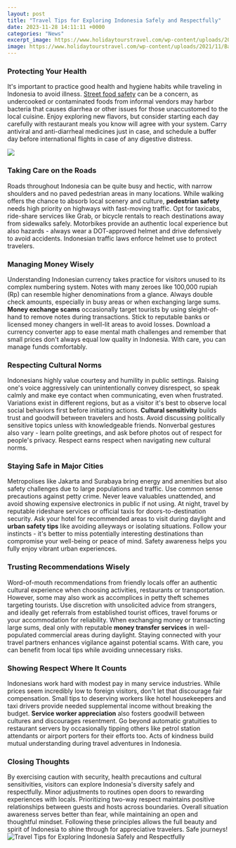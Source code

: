 ```yaml
---
layout: post
title: "Travel Tips for Exploring Indonesia Safely and Respectfully"
date: 2023-11-28 14:11:11 +0000
categories: "News"
excerpt_image: https://www.holidaytourstravel.com/wp-content/uploads/2021/11/Bali-Indonesia-travel.jpg
image: https://www.holidaytourstravel.com/wp-content/uploads/2021/11/Bali-Indonesia-travel.jpg
---
```


### Protecting Your Health 
It's important to practice good health and hygiene habits while traveling in Indonesia to avoid illness. [Street food safety](https://jnewshub.github.io/2023-11-16-transportation-options-between-toronto-and-chicago/) can be a concern, as undercooked or contaminated foods from informal vendors may harbor bacteria that causes diarrhea or other issues for those unaccustomed to the local cuisine. Enjoy exploring new flavors, but consider starting each day carefully with restaurant meals you know will agree with your system. Carry antiviral and anti-diarrheal medicines just in case, and schedule a buffer day before international flights in case of any digestive distress. 

![](http://static.businessinsider.com/image/56157defbd86ef14008c019d/image.jpg)
### Taking Care on the Roads  
Roads throughout Indonesia can be quite busy and hectic, with narrow shoulders and no paved pedestrian areas in many locations. While walking offers the chance to absorb local scenery and culture, **pedestrian safety** needs high priority on highways with fast-moving traffic. Opt for taxicabs, ride-share services like Grab, or bicycle rentals to reach destinations away from sidewalks safely. Motorbikes provide an authentic local experience but also hazards - always wear a DOT-approved helmet and drive defensively to avoid accidents. Indonesian traffic laws enforce helmet use to protect travelers.
### Managing Money Wisely
Understanding Indonesian currency takes practice for visitors unused to its complex numbering system. Notes with many zeroes like 100,000 rupiah (Rp) can resemble higher denominations from a glance. Always double check amounts, especially in busy areas or when exchanging large sums. **Money exchange scams** occasionally target tourists by using sleight-of-hand to remove notes during transactions. Stick to reputable banks or licensed money changers in well-lit areas to avoid losses. Download a currency converter app to ease mental math challenges and remember that small prices don't always equal low quality in Indonesia. With care, you can manage funds comfortably.  
### Respecting Cultural Norms
Indonesians highly value courtesy and humility in public settings. Raising one's voice aggressively can unintentionally convey disrespect, so speak calmly and make eye contact when communicating, even when frustrated. Variations exist in different regions, but as a visitor it's best to observe local social behaviors first before initiating actions. **Cultural sensitivity** builds trust and goodwill between travelers and hosts. Avoid discussing politically sensitive topics unless with knowledgeable friends. Nonverbal gestures also vary - learn polite greetings, and ask before photos out of respect for people's privacy. Respect earns respect when navigating new cultural norms.
### Staying Safe in Major Cities
Metropolises like Jakarta and Surabaya bring energy and amenities but also safety challenges due to large populations and traffic. Use common sense precautions against petty crime. Never leave valuables unattended, and avoid showing expensive electronics in public if not using. At night, travel by reputable rideshare services or official taxis for doors-to-destination security. Ask your hotel for recommended areas to visit during daylight and **urban safety tips** like avoiding alleyways or isolating situations. Follow your instincts - it's better to miss potentially interesting destinations than compromise your well-being or peace of mind. Safety awareness helps you fully enjoy vibrant urban experiences. 
### Trusting Recommendations Wisely 
Word-of-mouth recommendations from friendly locals offer an authentic cultural experience when choosing activities, restaurants or transportation. However, some may also work as accomplices in petty theft schemes targeting tourists. Use discretion with unsolicited advice from strangers, and ideally get referrals from established tourist offices, travel forums or your accommodation for reliability. When exchanging money or transacting large sums, deal only with reputable **money transfer services** in well-populated commercial areas during daylight. Staying connected with your travel partners enhances vigilance against potential scams. With care, you can benefit from local tips while avoiding unnecessary risks.
### Showing Respect Where It Counts
Indonesians work hard with modest pay in many service industries. While prices seem incredibly low to foreign visitors, don't let that discourage fair compensation. Small tips to deserving workers like hotel housekeepers and taxi drivers provide needed supplemental income without breaking the budget. **Service worker appreciation** also fosters goodwill between cultures and discourages resentment. Go beyond automatic gratuities to restaurant servers by occasionally tipping others like petrol station attendants or airport porters for their efforts too. Acts of kindness build mutual understanding during travel adventures in Indonesia.
### Closing Thoughts
By exercising caution with security, health precautions and cultural sensitivities, visitors can explore Indonesia's diversity safely and respectfully. Minor adjustments to routines open doors to rewarding experiences with locals. Prioritizing two-way respect maintains positive relationships between guests and hosts across boundaries. Overall situation awareness serves better than fear, while maintaining an open and thoughtful mindset. Following these principles allows the full beauty and spirit of Indonesia to shine through for appreciative travelers. Safe journeys!
![Travel Tips for Exploring Indonesia Safely and Respectfully](https://www.holidaytourstravel.com/wp-content/uploads/2021/11/Bali-Indonesia-travel.jpg)